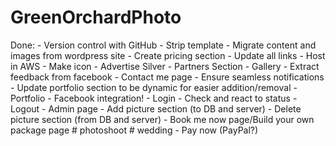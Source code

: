 # GreenOrchardPhoto

Done:
	- Version control with GitHub
	- Strip template
	- Migrate content and images from wordpress site
	- Create pricing section
	- Update all links
	- Host in AWS
	- Make icon
	- Advertise Silver
	- Partners Section
	- Gallery
	- Extract feedback from facebook
	- Contact me page
		- Ensure seamless notifications
	- Update portfolio section to be dynamic for easier addition/removal
	- Portfolio
	- Facebook integration!
		- Login
		- Check and react to status
		- Logout
	- Admin page
		- Add picture section (to DB and server)
		- Delete picture section (from DB and server)
	- Book me now page/Build your own package page
		# photoshoot
		# wedding
	- Pay now (PayPal?)











